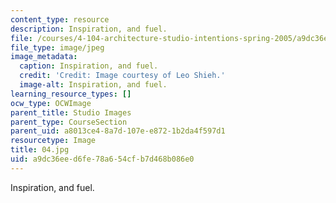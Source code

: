 ```yaml
---
content_type: resource
description: Inspiration, and fuel.
file: /courses/4-104-architecture-studio-intentions-spring-2005/a9dc36eed6fe78a654cfb7d468b086e0_04.jpg
file_type: image/jpeg
image_metadata:
  caption: Inspiration, and fuel.
  credit: 'Credit: Image courtesy of Leo Shieh.'
  image-alt: Inspiration, and fuel.
learning_resource_types: []
ocw_type: OCWImage
parent_title: Studio Images
parent_type: CourseSection
parent_uid: a8013ce4-8a7d-107e-e872-1b2da4f597d1
resourcetype: Image
title: 04.jpg
uid: a9dc36ee-d6fe-78a6-54cf-b7d468b086e0
---
```

Inspiration, and fuel.

